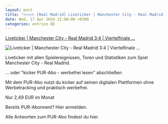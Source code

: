 ```yaml
---
layout: post
title: "🔥🔥🔥🔥 [Real Madrid] Liveticker | Manchester City - Real Madrid 3:4 | Viertelfinale ..."
date: Wed, 17 Apr 2024 21:00:00 +0200
categories: entries DE
---
```

[Liveticker | Manchester City - Real Madrid 3:4 | Viertelfinale ...](https://www.kicker.de/mancity-gegen-real-madrid-2024-champions-league-4913594/ticker)

![Liveticker | Manchester City - Real Madrid 3:4 | Viertelfinale ...](https://derivates.kicker.de/image/fetch/q_auto:best/https://mediadb.kicker.de/2024/spielpaarungen/m/4913594_1343_908.png)

Liveticker mit allen Spielereignissen, Toren und Statistiken zum Spiel Manchester City - Real Madrid.

… oder "kicker PUR-Abo - werbefrei lesen" abschließen

Mit dem PUR-Abo nutzt du kicker auf seinen digitalen Plattformen ohne Werbetracking und praktisch werbefrei.

Nur 2,49 EUR im Monat

Bereits PUR-Abonnent? Hier anmelden.

Alle Antworten zum PUR-Abo findest du hier.

